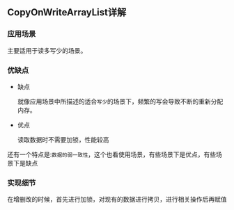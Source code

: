 ## CopyOnWriteArrayList详解

### 应用场景

主要适用于读多写少的场景。

### 优缺点

+ 缺点

  就像应用场景中所描述的适合`写少`的场景下，频繁的写会导致不断的重新分配内存。

+ 优点

  读取数据时不需要加锁，性能较高

还有一个特点是:`数据的弱一致性`，这个也看使用场景，有些场景下是优点，有些场景下是缺点



### 实现细节

在增删改的时候，首先进行加锁，对现有的数据进行拷贝，进行相关操作后再赋值